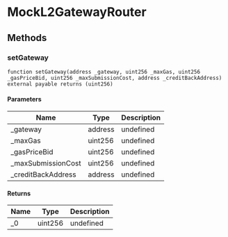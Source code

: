 # MockL2GatewayRouter









## Methods

### setGateway

```solidity
function setGateway(address _gateway, uint256 _maxGas, uint256 _gasPriceBid, uint256 _maxSubmissionCost, address _creditBackAddress) external payable returns (uint256)
```





#### Parameters

| Name | Type | Description |
|---|---|---|
| _gateway | address | undefined |
| _maxGas | uint256 | undefined |
| _gasPriceBid | uint256 | undefined |
| _maxSubmissionCost | uint256 | undefined |
| _creditBackAddress | address | undefined |

#### Returns

| Name | Type | Description |
|---|---|---|
| _0 | uint256 | undefined |




